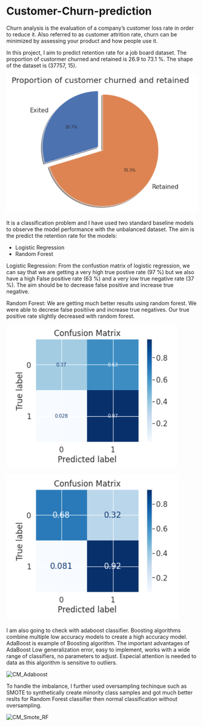 # Customer-Churn-prediction


Churn analysis is the evaluation of a company’s customer loss rate in order to reduce it. Also referred to as customer attrition rate, churn can be minimized by assessing your product and how people use it.


In this project, I aim to predict retention rate for a job board dataset. The proportion of custormer churned and retained is 26.9 to 73.1 %. The shape of the dataset is (37757, 15).

![Alt text](https://github.com/sonaljain2212/Customer-Churn-prediction/blob/main/images/imbalance.PNG "Optional title")

It is a classification problem and I have used two standard baseline models to observe the model performance with the unbalanced dataset. The aim is the predict the retention rate for the models:

- Logistic Regression
- Random Forest

Logistic Regression: From the confustion matrix of logistic regression, we can say that we are getting a very high true postive rate (97 %) but we also have a high False positive rate (63 %) and a very low true negative rate (37 %). The aim should be to decrease false positive and increase true negative.

Random Forest: We are getting much better results using random forest. We were able to decrese false positiive and increase true negatives. Our true positive rate slightly decreased with random forest.


![Alt text](https://github.com/sonaljain2212/Customer-Churn-prediction/blob/main/images/Confustionmatrix_logistic.PNG "Optional title")

![Alt text](https://github.com/sonaljain2212/Customer-Churn-prediction/blob/main/images/CM_RF.PNG "Optional title")

I am also going to check with adaboost classifier. Boosting algorithms combine multiple low accuracy models to create a high accuracy model. AdaBoost is example of Boosting algorithm. The important advantages of AdaBoost Low generalization error, easy to implement, works with a wide range of classifiers, no parameters to adjust. Especial attention is needed to data as this algorithm is sensitive to outliers.

![CM_Adaboost](https://user-images.githubusercontent.com/51110015/113242776-c5aec800-927f-11eb-92cd-60933c9edf91.PNG)

To handle the imbalance, I further used oversampling techinque such as SMOTE to synthetically create minority class samples and got much better reslts for Random Forest classifier then normal classification without oversampling.

![CM_Smote_RF](https://user-images.githubusercontent.com/51110015/113242940-06a6dc80-9280-11eb-99c0-e186108e91bf.PNG)



